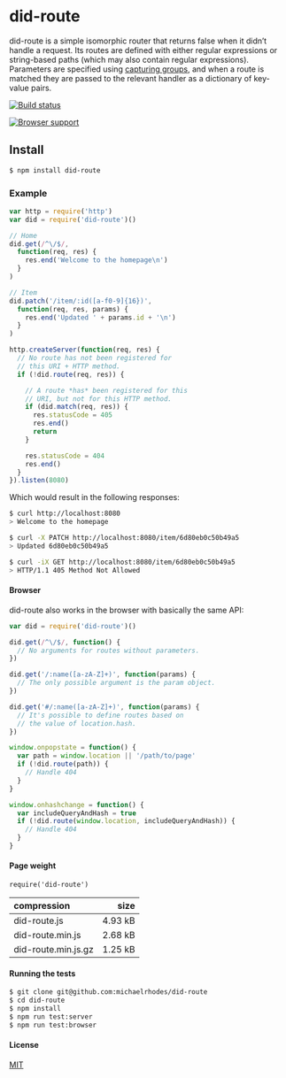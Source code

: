 # did-route

did-route is a simple isomorphic router that returns false when it didn’t handle a request. Its routes are defined with either regular expressions or string-based paths (which may also contain regular expressions). Parameters are specified using [capturing groups](https://developer.mozilla.org/en-US/docs/Web/JavaScript/Reference/Global_Objects/RegExp#grouping-back-references), and when a route is matched they are passed to the relevant handler as a dictionary of key-value pairs.

[![Build status](https://travis-ci.org/michaelrhodes/did-route.svg?branch=master)](https://travis-ci.org/michaelrhodes/did-route)

[![Browser support](https://ci.testling.com/michaelrhodes/can-route.png)](https://ci.testling.com/michaelrhodes/can-route)

## Install

```sh
$ npm install did-route
```

### Example

```js
var http = require('http')
var did = require('did-route')()

// Home
did.get(/^\/$/,
  function(req, res) {
    res.end('Welcome to the homepage\n')
  }
)

// Item
did.patch('/item/:id([a-f0-9]{16})',
  function(req, res, params) {
    res.end('Updated ' + params.id + '\n')
  }
)

http.createServer(function(req, res) {
  // No route has not been registered for
  // this URI + HTTP method.
  if (!did.route(req, res)) { 

    // A route *has* been registered for this
    // URI, but not for this HTTP method.
    if (did.match(req, res)) {
      res.statusCode = 405
      res.end()
      return
    }

    res.statusCode = 404
    res.end()
  }
}).listen(8080)
```

Which would result in the following responses:

```sh
$ curl http://localhost:8080
> Welcome to the homepage

$ curl -X PATCH http://localhost:8080/item/6d80eb0c50b49a5
> Updated 6d80eb0c50b49a5

$ curl -iX GET http://localhost:8080/item/6d80eb0c50b49a5
> HTTP/1.1 405 Method Not Allowed
```

#### Browser

did-route also works in the browser with basically the same API:

```js
var did = require('did-route')()

did.get(/^\/$/, function() {
  // No arguments for routes without parameters.
})

did.get('/:name([a-zA-Z]+)', function(params) {
  // The only possible argument is the param object.
})

did.get('#/:name([a-zA-Z]+)', function(params) {
  // It's possible to define routes based on
  // the value of location.hash.
})

window.onpopstate = function() {
  var path = window.location || '/path/to/page'
  if (!did.route(path)) {
    // Handle 404
  }
}

window.onhashchange = function() {
  var includeQueryAndHash = true
  if (!did.route(window.location, includeQueryAndHash)) {
    // Handle 404
  }
}
```

#### Page weight

`require('did-route')`

| compression         |    size |
| :------------------ | ------: |
| did-route.js        | 4.93 kB |
| did-route.min.js    | 2.68 kB |
| did-route.min.js.gz | 1.25 kB |


#### Running the tests

```sh
$ git clone git@github.com:michaelrhodes/did-route
$ cd did-route
$ npm install
$ npm run test:server
$ npm run test:browser
```

#### License

[MIT](http://opensource.org/licenses/MIT)
